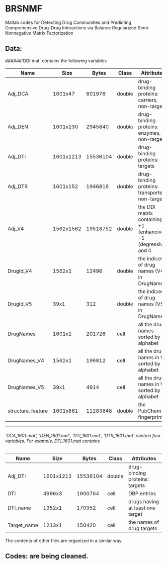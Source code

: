 # BRSNMF
Matlab codes for Detecting Drug Communities and Predicting Comprehensive Drug-Drug Interactions via Balance Regularized Semi-Nonnegative Matrix Factorization

## Data: 

######'DDI.mat' contains the following variables 


|Name                      |Size                 |Bytes  |Class     |Attributes|          
| ------------ | ------------ | ------------ | ------------ | ------------ |          
|  Adj_DCA                |1601x47                |601976  |double    |drug-binding proteins: carriers, non-targets|          
|  Adj_DEN                |1601x230              |2945840  |double    |drug-binding proteins: enzymes, non-targets|          
|  Adj_DTI                |1601x1213            |15536104  |double    |drug-binding proteins: targets|          
|  Adj_DTR                |1601x152              |1946816  |double    |drug-binding proteins: transporters, non-targets|           
|  Adj_V4                 |1562x1562            |19518752  |double    |the DDI matrix containing +1 (enhancive), -1 (degressive) and 0|          
|  DrugId_V4              |1562x1                  |12496  |double    |the indices of drug names (V4) in DrugNames|          
|  DrugId_V5                |39x1                    |312  |double    |the indices of drug names (V5) in DrugNames|           
|  DrugNames              |1601x1                 |201726  |cell      |all the drug names sorted by alphabet|          
|  DrugNames_V4           |1562x1                 |196812  |cell      |all the drug names in V4 sorted by alphabet|          
|  DrugNames_V5             |39x1                   |4914  |cell      |all the drug names in V5 sorted by alphabet|          
|  structure_feature      |1601x881             |11283848  |double    |the PubChem fingerprints|          
---------------------

###### 'DCA_1601.mat', 'DEN_1601.mat', 'DTI_1601.mat', 'DTR_1601.mat' contain four variables. For example, DTI_1601.mat contains 

|Name                      |Size                 |Bytes  |Class     |Attributes|
| ------------ | ------------ | ------------ | ------------ | ------------ |
|  Adj_DTI          |1601x1213            |15536104  |double    |drug-binding proteins: targets|          
|  DTI              |4996x3                |1900764  |cell      |DBP entries|          
|  DTI_name         |1352x1                 |170352  |cell      |drugs having at least one target|          
|  Target_name      |1213x1                 |150420  |cell      |the names of drug targets|

The contents of other files are organized in a similar way.

## Codes: are being cleaned.
